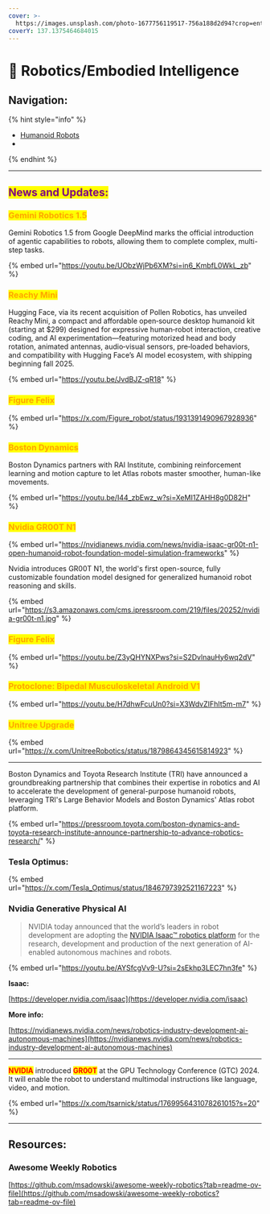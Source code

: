 ```yaml
---
cover: >-
  https://images.unsplash.com/photo-1677756119517-756a188d2d94?crop=entropy&cs=srgb&fm=jpg&ixid=M3wxOTcwMjR8MHwxfHNlYXJjaHw0fHxhaXxlbnwwfHx8fDE3MTg2MDAzMTF8MA&ixlib=rb-4.0.3&q=85
coverY: 137.1375464684015
---
```


# 🤖 Robotics/Embodied Intelligence

## Navigation:

{% hint style="info" %}
* [Humanoid Robots](humanoid-robots/)
*
{% endhint %}

***

## <mark style="color:purple;">News and Updates:</mark>

### <mark style="color:orange;">Gemini Robotics 1.5</mark>

Gemini Robotics 1.5 from Google DeepMind marks the official introduction of agentic capabilities to robots, allowing them to complete complex, multi-step tasks.

{% embed url="https://youtu.be/UObzWjPb6XM?si=in6_KmbfL0WkL_zb" %}

### <mark style="color:orange;">Reachy Mini</mark>

Hugging Face, via its recent acquisition of Pollen Robotics, has unveiled Reachy Mini, a compact and affordable open‑source desktop humanoid kit (starting at $299) designed for expressive human‑robot interaction, creative coding, and AI experimentation—featuring motorized head and body rotation, animated antennas, audio‑visual sensors, pre‑loaded behaviors, and compatibility with Hugging Face’s AI model ecosystem, with shipping beginning fall 2025.

{% embed url="https://youtu.be/JvdBJZ-qR18" %}

### <mark style="color:orange;">Figure Felix</mark>

{% embed url="https://x.com/Figure_robot/status/1931391490967928936" %}

### <mark style="color:orange;">Boston Dynamics</mark>

Boston Dynamics partners with RAI Institute, combining reinforcement learning and motion capture to let Atlas robots master smoother, human-like movements.

{% embed url="https://youtu.be/I44_zbEwz_w?si=XeMI1ZAHH8g0D82H" %}

### <mark style="color:orange;">Nvidia GR00T N1</mark>

{% embed url="https://nvidianews.nvidia.com/news/nvidia-isaac-gr00t-n1-open-humanoid-robot-foundation-model-simulation-frameworks" %}

Nvidia introduces GR00T N1, the world's first open-source, fully customizable foundation model designed for generalized humanoid robot reasoning and skills.

{% embed url="https://s3.amazonaws.com/cms.ipressroom.com/219/files/20252/nvidia-gr00t-n1.jpg" %}

### <mark style="color:orange;">Figure Felix</mark>

{% embed url="https://youtu.be/Z3yQHYNXPws?si=S2DvlnauHy6wq2dV" %}

### <mark style="color:orange;">Protoclone: Bipedal Musculoskeletal Android V1</mark>

{% embed url="https://youtu.be/H7dhwFcuUn0?si=X3WdvZIFhIt5m-m7" %}

### <mark style="color:orange;">Unitree Upgrade</mark>

{% embed url="https://x.com/UnitreeRobotics/status/1879864345615814923" %}

***

Boston Dynamics and Toyota Research Institute (TRI) have announced a groundbreaking partnership that combines their expertise in robotics and AI to accelerate the development of general-purpose humanoid robots, leveraging TRI's Large Behavior Models and Boston Dynamics' Atlas robot platform.

{% embed url="https://pressroom.toyota.com/boston-dynamics-and-toyota-research-institute-announce-partnership-to-advance-robotics-research/" %}

### Tesla Optimus:

{% embed url="https://x.com/Tesla_Optimus/status/1846797392521167223" %}

### Nvidia Generative Physical AI

> NVIDIA today announced that the world’s leaders in robot development are adopting the [NVIDIA Isaac™ robotics platform](https://developer.nvidia.com/isaac) for the research, development and production of the next generation of AI-enabled autonomous machines and robots.

{% embed url="https://youtu.be/AYSfcgVv9-U?si=2sEkhp3LEC7hn3fe" %}

**Isaac:**

[https://developer.nvidia.com/isaac](https://developer.nvidia.com/isaac)

**More info:**

[https://nvidianews.nvidia.com/news/robotics-industry-development-ai-autonomous-machines](https://nvidianews.nvidia.com/news/robotics-industry-development-ai-autonomous-machines)

***

<mark style="color:red;">**NVIDIA**</mark> introduced <mark style="color:red;">**GR00T**</mark> at the GPU Technology Conference (GTC) 2024. It will enable the robot to understand multimodal instructions like language, video, and motion.&#x20;

{% embed url="https://x.com/tsarnick/status/1769956431078261015?s=20" %}

***



## Resources:

### Awesome Weekly Robotics

[https://github.com/msadowski/awesome-weekly-robotics?tab=readme-ov-file](https://github.com/msadowski/awesome-weekly-robotics?tab=readme-ov-file)

